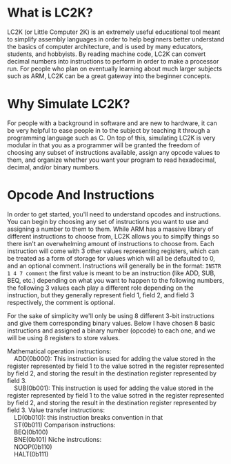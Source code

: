 # What is LC2K?
LC2K (or Little Computer 2K) is an extremely useful educational tool meant to simplify assembly languages in order to help beginners better understand the basics of computer architecture, and is used by many educators, students, and hobbyists. By reading machine code, LC2K can convert decimal numbers into instructions to perform in order to make a processor run. For people who plan on eventually learning about much larger subjects such as ARM, LC2K can be a great gateway into the beginner concepts.


# Why Simulate LC2K?
For people with a background in software and are new to hardware, it can be very helpful to ease people in to the subject by teaching it through a programming language such as C. On top of this, simulating LC2K is very modular in that you as a programmer will be granted the freedom of choosing any subset of instructions available, assign any opcode values to them, and organize whether you want your program to read hexadecimal, decimal, and/or binary numbers.


# Opcode And Instructions
In order to get started, you'll need to understand opcodes and instructions. You can begin by choosing any set of instructions you want to use and assigning a number to them to them. While ARM has a massive library of different instructions to choose from, LC2K allows you to simplfy things so there isn't an overwhelming amount of instructions to choose from. Each instruction will come with 3 other values representing registers, which can be treated as a form of storage for values which will all be defaulted to 0, and an optional comment. Instructions will generally be in the format: ```INSTR 1 4 7 comment``` the first value is meant to be an instruction (like ADD, SUB, BEQ, etc.) depending on what you want to happen to the following numbers, the following 3 values each play a different role depending on the instruction, but they generally represent field 1, field 2, and field 3 respectively, the comment is optional.

For the sake of simplicity we'll only be using 8 different 3-bit instructions and give them corresponding binary values. Below I have chosen 8 basic instructions and assigned a binary number (opcode) to each one, and we will be using 8 registers to store values.

Mathematical operation instructions:
  <br>&nbsp;&nbsp;&nbsp;&nbsp;ADD(0b000): This instruction is used for adding the value stored in the register represented by field 1 to the value sotred in the register represented by field 2, and storing the result in the destination register represented by field 3.
  <br>&nbsp;&nbsp;&nbsp;&nbsp;SUB(0b001): This instruction is used for adding the value stored in the register represented by field 1 to the value sotred in the register represented by field 2, and storing the result in the destination register represented by field 3.
Value transfer instructions:
  <br>&nbsp;&nbsp;&nbsp;&nbsp;LD(0b010): this instruction breaks convention in that 
  <br>&nbsp;&nbsp;&nbsp;&nbsp;ST(0b011)
Comparison instructions:
  <br>&nbsp;&nbsp;&nbsp;&nbsp;BEQ(0b100)
  <br>&nbsp;&nbsp;&nbsp;&nbsp;BNE(0b101)
Niche instrcutions:
  <br>&nbsp;&nbsp;&nbsp;&nbsp;NOOP(0b110)
  <br>&nbsp;&nbsp;&nbsp;&nbsp;HALT(0b111)

